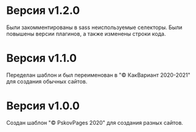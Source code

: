 # Версия v1.2.0
Были закомментированы в sass неиспользуемые селекторы. Были повышены версии плагинов, а также изменены строки кода.

# Версия v1.1.0
Переделан шаблон и был переименован в "© КакВариант 2020-2021" для создания обычных сайтов.

# Версия v1.0.0
Создан шаблон "© PskovPages 2020" для создания разных сайтов.